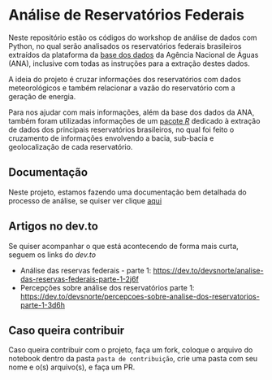 # Análise de Reservatórios Federais

Neste repositório estão os códigos do workshop de análise de dados com Python, no qual serão analisados os reservatórios federais brasileiros extraídos da plataforma da [base dos dados](https://basedosdados.org/dataset/fc7e9d13-714d-42c1-8986-bd2a3108e208?table=31415e13-ba3d-4fe0-ba27-0242ee076f7f) da Agência Nacional de Águas (ANA), inclusive com todas as instruções para a extração destes dados.

A ideia do projeto é cruzar informações dos reservatórios com dados meteorológicos e também relacionar a vazão do reservatório com a geração de energia.

Para nos ajudar com mais informações, além da base dos dados da ANA, também foram utilizadas informações de um [pacote _R_](https://github.com/brunomioto/reservatoriosBR) dedicado à extração de dados dos principais reservatórios brasileiros, no qual foi feito o cruzamento de informações envolvendo a bacia, sub-bacia e geolocalização de cada reservatório.

## Documentação

Neste projeto, estamos fazendo uma documentação bem detalhada do processo de análise, se quiser ver clique [aqui](https://flint-texture-e2f.notion.site/An-lise-de-recursos-h-dricos-6d430a9618054bc1b8cd6f213cad6e3c)


## Artigos no dev.to

Se quiser acompanhar o que está acontecendo de forma mais curta, seguem os links do _dev.to_

- Análise das reservas federais - parte 1: https://dev.to/devsnorte/analise-das-reservas-federais-parte-1-2j6f
- Percepções sobre análise dos reservatórios parte 1: https://dev.to/devsnorte/percepcoes-sobre-analise-dos-reservatorios-parte-1-3d6h

## Caso queira contribuir

Caso queira contribuir com o projeto, faça um fork, coloque o arquivo do notebook dentro da pasta `pasta de contribuição`, crie uma pasta com seu nome e o(s) arquivo(s), e faça um PR.